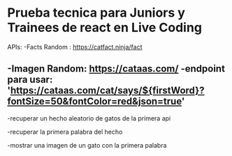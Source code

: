 # Prueba tecnica para Juniors y Trainees de react en Live Coding

APIs:
-Facts Random : https://catfact.ninja/fact

-Imagen Random: https://cataas.com/
-endpoint para usar: 'https://cataas.com/cat/says/${firstWord}?fontSize=50&fontColor=red&json=true'
-

-recuperar un hecho aleatorio de gatos de la primera api

-recuperar la primera palabra del hecho

-mostrar una imagen de un gato con la primera palabra
